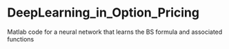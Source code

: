 # DeepLearning_in_Option_Pricing
Matlab code for a neural network that learns the BS formula and associated functions
